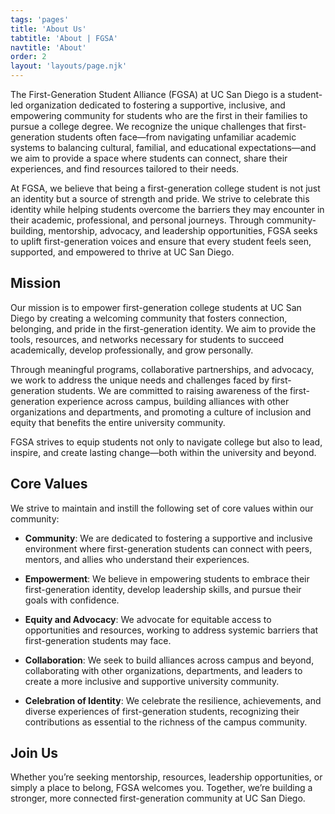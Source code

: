 ```yaml
---
tags: 'pages'
title: 'About Us'
tabtitle: 'About | FGSA'
navtitle: 'About'
order: 2
layout: 'layouts/page.njk'
---
```

The First-Generation Student Alliance (FGSA) at UC San Diego is a student-led organization dedicated to fostering a supportive, inclusive, and empowering community for students who are the first in their families to pursue a college degree. We recognize the unique challenges that first-generation students often face—from navigating unfamiliar academic systems to balancing cultural, familial, and educational expectations—and we aim to provide a space where students can connect, share their experiences, and find resources tailored to their needs.

At FGSA, we believe that being a first-generation college student is not just an identity but a source of strength and pride. We strive to celebrate this identity while helping students overcome the barriers they may encounter in their academic, professional, and personal journeys. Through community-building, mentorship, advocacy, and leadership opportunities, FGSA seeks to uplift first-generation voices and ensure that every student feels seen, supported, and empowered to thrive at UC San Diego.

## Mission
Our mission is to empower first-generation college students at UC San Diego by creating a welcoming community that fosters connection, belonging, and pride in the first-generation identity. We aim to provide the tools, resources, and networks necessary for students to succeed academically, develop professionally, and grow personally.

Through meaningful programs, collaborative partnerships, and advocacy, we work to address the unique needs and challenges faced by first-generation students. We are committed to raising awareness of the first-generation experience across campus, building alliances with other organizations and departments, and promoting a culture of inclusion and equity that benefits the entire university community.

FGSA strives to equip students not only to navigate college but also to lead, inspire, and create lasting change—both within the university and beyond.

## Core Values
We strive to maintain and instill the following set of core values within our community:

- **Community**: We are dedicated to fostering a supportive and inclusive environment where first-generation students can connect with peers, mentors, and allies who understand their experiences.

- **Empowerment**: We believe in empowering students to embrace their first-generation identity, develop leadership skills, and pursue their goals with confidence.

- **Equity and Advocacy**: We advocate for equitable access to opportunities and resources, working to address systemic barriers that first-generation students may face.

- **Collaboration**: We seek to build alliances across campus and beyond, collaborating with other organizations, departments, and leaders to create a more inclusive and supportive university community.

- **Celebration of Identity**: We celebrate the resilience, achievements, and diverse experiences of first-generation students, recognizing their contributions as essential to the richness of the campus community.

## Join Us
Whether you’re seeking mentorship, resources, leadership opportunities, or simply a place to belong, FGSA welcomes you. Together, we’re building a stronger, more connected first-generation community at UC San Diego.